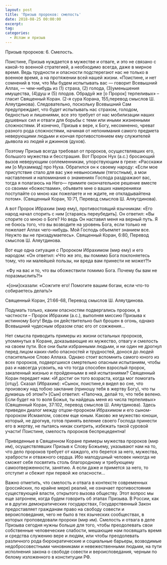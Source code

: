 ```yaml
---
layout: post
title: 'Призыв пророков: смелость'
date: 2018-08-25 00:00:00
excerpt:
tag:
categories:
  - Ислам и призыв
---
```


Призыв пророков: 6. Смелость.

Поистине, Призыв нуждается в мужестве и отваге, и это не связано с какой-то военной стратегией, а необходимо всегда, даже в мирное время. Ведь трудности и опасности подстерегают нас не только в военное время, а на протяжении всей нашей жизни. &laquo;Поистине, и нет сомнений в том, что Мы будем испытывать вас — говорит Всевышний Аллах, — чем-нибудь из (1) страха, (2) голода, (3)уменьшения имущества, (4)душ и (5) плодов. Обрадуй же [о Пророк] терпеливых&raquo; – гласит Священный Коран. (2-я сура Корана, 155,перевод смыслов Ш. Аляутдинова). Следовательно, поскольку Всевышний Сам предупреждает, что будет испытывать нас страхом, голодом, бедностью и лишениями, все это требует от нас мобилизации наших душевных сил и отваги для борьбы с теми или иными жизненными сложностями. И конечно, Призыв к вере, к Богу, несомненно, чреват разного рода сложностями, начиная от непонимания самого предмета неверующими людьми и кончая противостоянием ему служителей дьявола из людей и джиннов (духов).

Поэтому Призыв всегда требовал от пророков, осуществлявших его, большого мужества и бесстрашия. Вот Пророк Нух (а.с.) бросающий вызов неверующим соплеменникам, упорствующим в грехе: &laquo;Расскажи им [о Мухаммад] про Нуха. Обратился он к своему народу: &laquo;Если мое присутствие стало для вас уже невыносимым (тягостным), а мои наставления и напоминания о знамениях Господа раздражают вас, тогда я полагаюсь на Него— примите окончательное решение вместе со своими &laquo;божествами&raquo;, объявите мне о ваших намеренияхи поступайте со мною как пожелаете и не ждите, не откладывайтена потом&raquo;. (Священный Коран, 10:71, Перевод смыслов Ш. Аляутдинова).

А вот Пророк Ибрахим (мир ему), противостоящий язычникам: &laquo;Его народ начал спорить с ним [стараясь переубедить]. Он ответил: &laquo;Вы спорите со мною о Боге? Но ведь Он наставил меня на верный путь. Я не боюсь того, что вы возводите на уровень Бога, если только не пожелает Аллах чего-нибудь. Мой Господь объемлет знанием все. Неужто вы не призадумаетесь&raquo;. Священный Коран, 6:80, Перевод смыслов Ш. Аляутдинова.

Вот еще одна ситуация с Пророком Ибрахимом (мир ему) и его народом: &laquo;Он ответил: &laquo;Что же это, вы помимо Бога поклоняетесь тому, что ни малейшей пользы, ни вреда вам принести не может?!&raquo;

&nbsp;&laquo;Фу на вас и то, что вы обожествили помимо Бога. Почему бы вам не поразмыслить?!&raquo;

&nbsp;&laquo;[они]сказали: &laquo;Сожгите его! Помогите вашим богам, если что-то собираетесь делать!&raquo;

Священный Коран, 21:66-68, Перевод смыслов Ш. Аляутдинова.

Подумать только, каким опасностям подвергались пророки, в частности – Пророк Ибрахим (а.с.), выполняя миссию Призыва к истинному Богу! Ведь он действительно был брошен в огонь, однако Всевышний чудесным образом спас его от сожжения…

Нет смысла приводить примеры из жизни остальных пророков, упомянутых в Коране, доказывающие их мужество, отвагу и смелость на своем пути. Все они были избранными людьми, и ни один не дрогнул перед лицом каких-либо опасностей и трудностей, донося до людей спасительное Слово Аллаха. Однако стоит вспомнить самого юного из всех пророков, подвергшихся смертельно опасным испытаниям, чтобы раз и навсегда усвоить, на что тогда способен взрослый пророк, закаленный жизнью и пройденными в ней испытаниями? Священный Коран передает нам: &laquo;И достиг он того возраста, когда мог помогать [отцу]. Сказал (Ибрахим): &laquo;Сынок, поистине,я видел во сне, что произвожу над тобою заклание (приношу тебя в жертву Богу), что ты думаешь об этом?&raquo; [Сын] ответил: &laquo;Папочка, делай то, что тебе велено. Если будет на то воля Божья, ты найдешь меня из числа терпеливых&raquo; (Священный Коран, 37:102, перевод смыслов Ш. Аляутдинова). Здесь приведен диалог между отцом-пророком Ибрахимом и его сыном-пророком Исмаилом, совсем еще юным. Каково же мужество юноши, который, не дрогнув, готов принять веление своего Господа принести его в жертву, не пытаясь никак схитрить, избежать такой суровой участи! Поистине, смелость пророков беспрецедентна!

Приведенные в Священном Коране примеры мужества пророков (мир им), осуществлявших Призыв к Слову Божьему, указывают нам на то, что дело пророков требует от каждого, кто берется за него, мужества, храбрости и отважного сердца. Ибо малодушный человек никогда не сможет себя посвятить столь благородному и требующему самоотверженности, занятию. А если даже и примется за него, то отступит и сбежит при первой же опасности…

Важно отметить, что смелость и отвага в контексте современных (российских, по крайне мере) реалий, не означает противостояния существующей власти, открытого вызова обществу. Этот вопрос мы еще затронем, когда будем говорить об этапах Призыва. В России, как и в других демократических государствах, Государственный Закон предоставляет гражданам право на свободу совести и вероисповедания, чего не было в тех языческих сообществах, в которых проповедовали пророки (мир им). Смелость и отвага в деле Призыва сегодня нужны больше для того, чтобы преодолевать свои собственные человеческие слабости, мешающие нам посвящать время и средства служению вере и людям, или чтобы преодолевать различного рода бюрократические и социальные барьеры, возводимые недобросовестными чиновниками и невежественными людьми, на пути исполнения закона о свободе совести и вероисповедания, черным по белому изложенного в конституции РФ.